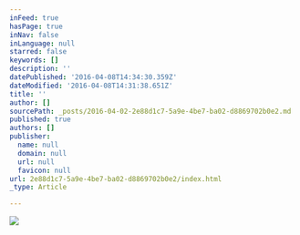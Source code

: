 ```yaml
---
inFeed: true
hasPage: true
inNav: false
inLanguage: null
starred: false
keywords: []
description: ''
datePublished: '2016-04-08T14:34:30.359Z'
dateModified: '2016-04-08T14:31:38.651Z'
title: ''
author: []
sourcePath: _posts/2016-04-02-2e88d1c7-5a9e-4be7-ba02-d8869702b0e2.md
published: true
authors: []
publisher:
  name: null
  domain: null
  url: null
  favicon: null
url: 2e88d1c7-5a9e-4be7-ba02-d8869702b0e2/index.html
_type: Article

---
```

![](https://the-grid-user-content.s3-us-west-2.amazonaws.com/c1bff563-138c-4ee8-a0a2-139c0d80e20e.jpg)